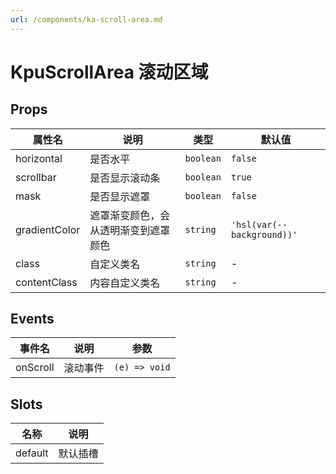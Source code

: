 ```yaml
---
url: /components/ka-scroll-area.md
---
```

# KpuScrollArea 滚动区域

## Props

| 属性名        | 说明                                 | 类型      | 默认值                     |
| ------------- | ------------------------------------ | --------- | -------------------------- |
| horizontal    | 是否水平                             | `boolean` | `false`                    |
| scrollbar     | 是否显示滚动条                       | `boolean` | `true`                     |
| mask          | 是否显示遮罩                         | `boolean` | `false`                    |
| gradientColor | 遮罩渐变颜色，会从透明渐变到遮罩颜色 | `string`  | `'hsl(var(--background))'` |
| class         | 自定义类名                           | `string`  | -                          |
| contentClass  | 内容自定义类名                       | `string`  | -                          |

## Events

| 事件名                           | 说明     | 参数          |
| -------------------------------- | -------- | ------------- |
| onScroll | 滚动事件 | `(e) => void` |

## Slots

| 名称    | 说明     |
| ------- | -------- |
| default | 默认插槽 |
